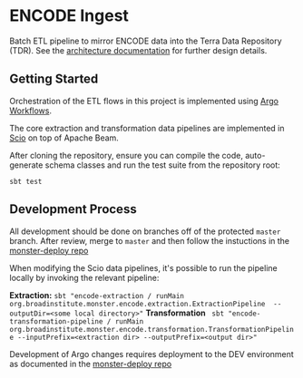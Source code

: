 # ENCODE Ingest

Batch ETL pipeline to mirror ENCODE data into the Terra Data Repository (TDR). See the [architecture documentation](https://github.com/DataBiosphere/encode-ingest/blob/master/ARCHITECTURE.md) for 
further design details.

## Getting Started

Orchestration of the ETL flows in this project is implemented using [Argo Workflows](https://argoproj.github.io/argo-workflows/).

The core extraction and transformation data pipelines are implemented in [Scio](https://spotify.github.io/scio/) on top of Apache Beam.

After cloning the repository, ensure you can compile the code, auto-generate schema classes
and run the test suite from the repository root:

`sbt test`

## Development Process

All development should be done on branches off of the protected `master` branch. After review, merge to `master`
and then follow the instuctions in the [monster-deploy repo](https://github.com/broadinstitute/monster-deploy/)

When modifying the Scio data pipelines, it's possible to run the pipeline locally by invoking the relevant pipeline:

**Extraction:** `sbt "encode-extraction / runMain org.broadinstitute.monster.encode.extraction.ExtractionPipeline  --outputDir=<some local directory>"`
**Transformation** ` sbt "encode-transformation-pipeline / runMain org.broadinstitute.monster.encode.transformation.TransformationPipeline --inputPrefix=<extraction dir> --outputPrefix=<output dir>"`

Development of Argo changes requires deployment to the DEV environment as documented in the [monster-deploy repo](https://github.com/broadinstitute/monster-deploy/)